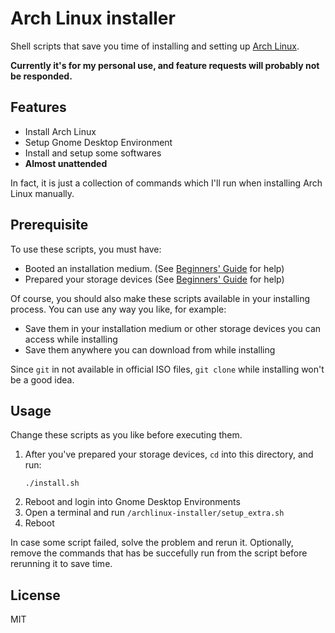 # Arch Linux installer

Shell scripts that save you time of installing and setting up [Arch Linux](https://www.archlinux.org/).

__Currently it's for my personal use, and feature requests will probably not be responded.__

## Features

* Install Arch Linux
* Setup Gnome Desktop Environment
* Install and setup some softwares
* __Almost unattended__

In fact, it is just a collection of commands which I'll run when installing Arch Linux manually.

## Prerequisite

To use these scripts, you must have:

* Booted an installation medium. (See [Beginners' Guide](https://wiki.archlinux.org/index.php/Beginners'_guide#Boot_the_installation_medium) for help)
* Prepared your storage devices (See [Beginners' Guide](https://wiki.archlinux.org/index.php/Beginners'_guide#Prepare_the_storage_devices) for help)

Of course, you should also make these scripts available in your installing process. You can use any way you like, for example:

* Save them in your installation medium or other storage devices you can access while installing
* Save them anywhere you can download from while installing

Since `git` in not available in official ISO files, `git clone` while installing won't be a good idea.

## Usage

Change these scripts as you like before executing them.

1. After you've prepared your storage devices, `cd` into this directory, and run:
    ```
    ./install.sh
    ```
2. Reboot and login into Gnome Desktop Environments
3. Open a terminal and run `/archlinux-installer/setup_extra.sh`
4. Reboot

In case some script failed, solve the problem and rerun it. Optionally, remove the commands that has be succefully run from the script before rerunning it to save time.

## License

MIT
